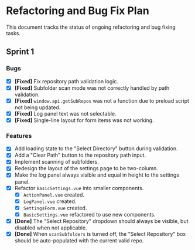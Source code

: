 # Refactoring and Bug Fix Plan

This document tracks the status of ongoing refactoring and bug fixing tasks.

## Sprint 1

### Bugs

- [x] **[Fixed]** Fix repository path validation logic.
- [x] **[Fixed]** Subfolder scan mode was not correctly handled by path validation.
- [x] **[Fixed]** `window.api.getSubRepos` was not a function due to preload script not being updated.
- [x] **[Fixed]** Log panel text was not selectable.
- [x] **[Fixed]** Single-line layout for form items was not working.

### Features

- [x] Add loading state to the "Select Directory" button during validation.
- [x] Add a "Clear Path" button to the repository path input.
- [x] Implement scanning of subfolders.
- [x] Redesign the layout of the settings page to be two-column.
- [x] Make the log panel always visible and equal in height to the settings panel.
- [x] Refactor `BasicSettings.vue` into smaller components.
  - [x] `ActionPanel.vue` created.
  - [x] `LogPanel.vue` created.
  - [x] `SettingsForm.vue` created.
  - [x] `BasicSettings.vue` refactored to use new components.
- [x] **[Done]** The "Select Repository" dropdown should always be visible, but disabled when not applicable.
- [x] **[Done]** When `scanSubfolders` is turned off, the "Select Repository" box should be auto-populated with the current valid repo.
